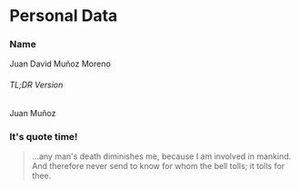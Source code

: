 # Personal Data

### Name

Juan David Muñoz Moreno

###### TL;DR Version

Juan Muñoz

### It's quote time!

> ...any man's death diminishes me,  because I am involved in mankind.  And therefore never send to know for whom  the bell tolls; it tolls for thee.

